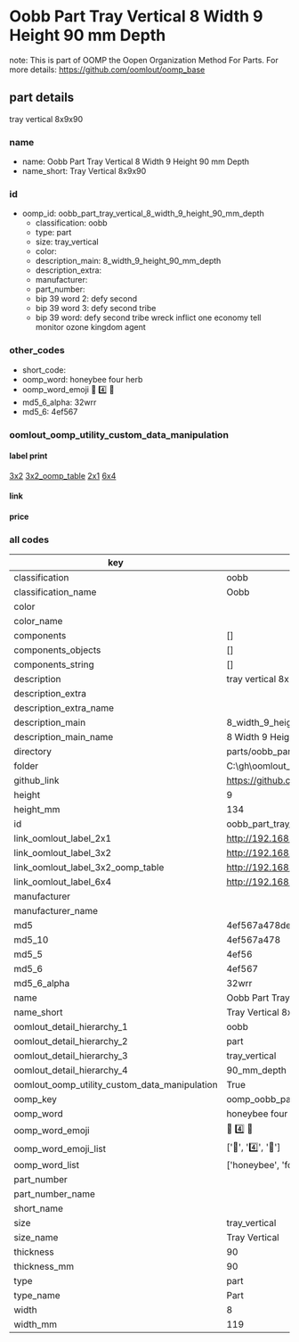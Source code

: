 # Oobb Part Tray Vertical 8 Width 9 Height 90 mm Depth  

note: This is part of OOMP the Oopen Organization Method For Parts. For more details: https://github.com/oomlout/oomp_base

##  part details
  



tray vertical 8x9x90



### name
* name: Oobb Part Tray Vertical 8 Width 9 Height 90 mm Depth
* name_short: Tray Vertical 8x9x90 
### id
* oomp_id: oobb_part_tray_vertical_8_width_9_height_90_mm_depth
  * classification: oobb
  * type: part
  * size: tray_vertical
  * color: 
  * description_main: 8_width_9_height_90_mm_depth
  * description_extra: 
  * manufacturer: 
  * part_number: 
  * bip 39 word 2: defy second
  * bip 39 word 3: defy second tribe
  * bip 39 word: defy second tribe wreck inflict one economy tell monitor ozone kingdom agent

### other_codes
* short_code: 
* oomp_word: honeybee four herb
* oomp_word_emoji :honeybee: :four: :herb:
* md5_6_alpha: 32wrr
* md5_6: 4ef567






### oomlout_oomp_utility_custom_data_manipulation
#### label print
[3x2](http://192.168.1.245:1112/?label=oomp%2032wrr)
[3x2_oomp_table](http://192.168.1.108:1112/?label=oomp%2032wrr)
[2x1](http://192.168.1.242:1112/?label=oomp%2032wrr)
[6x4](http://192.168.1.55:1112/?label=oomp%2032wrr)    

#### link

                              

#### price







### all codes 
| key | value |  
| --- | --- |  
| classification | oobb |  
| classification_name | Oobb |  
| color |  |  
| color_name |  |  
| components | [] |  
| components_objects | [] |  
| components_string | [] |  
| description | tray vertical 8x9x90 |  
| description_extra |  |  
| description_extra_name |  |  
| description_main | 8_width_9_height_90_mm_depth |  
| description_main_name | 8 Width 9 Height 90 mm Depth |  
| directory | parts/oobb_part_tray_vertical_8_width_9_height_90_mm_depth |  
| folder | C:\gh\oomlout_oobb_version_4_generated_parts\parts\oobb_part_tray_vertical_8_width_9_height_90_mm_depth |  
| github_link | https://github.com/oomlout/oomlout_oomp_part_src/tree/main/parts/oobb_part_tray_vertical_8_width_9_height_90_mm_depth |  
| height | 9 |  
| height_mm | 134 |  
| id | oobb_part_tray_vertical_8_width_9_height_90_mm_depth |  
| link_oomlout_label_2x1 | http://192.168.1.242:1112/?label=oomp%2032wrr |  
| link_oomlout_label_3x2 | http://192.168.1.245:1112/?label=oomp%2032wrr |  
| link_oomlout_label_3x2_oomp_table | http://192.168.1.108:1112/?label=oomp%2032wrr |  
| link_oomlout_label_6x4 | http://192.168.1.55:1112/?label=oomp%2032wrr |  
| manufacturer |  |  
| manufacturer_name |  |  
| md5 | 4ef567a478dec8c66ab9bfe3d0b099cd |  
| md5_10 | 4ef567a478 |  
| md5_5 | 4ef56 |  
| md5_6 | 4ef567 |  
| md5_6_alpha | 32wrr |  
| name | Oobb Part Tray Vertical 8 Width 9 Height 90 mm Depth |  
| name_short | Tray Vertical 8x9x90  |  
| oomlout_detail_hierarchy_1 | oobb |  
| oomlout_detail_hierarchy_2 | part |  
| oomlout_detail_hierarchy_3 | tray_vertical |  
| oomlout_detail_hierarchy_4 | 90_mm_depth |  
| oomlout_oomp_utility_custom_data_manipulation | True |  
| oomp_key | oomp_oobb_part_tray_vertical_8_width_9_height_90_mm_depth |  
| oomp_word | honeybee four herb |  
| oomp_word_emoji | :honeybee: :four: :herb: |  
| oomp_word_emoji_list | [':honeybee:', ':four:', ':herb:'] |  
| oomp_word_list | ['honeybee', 'four', 'herb'] |  
| part_number |  |  
| part_number_name |  |  
| short_name |  |  
| size | tray_vertical |  
| size_name | Tray Vertical |  
| thickness | 90 |  
| thickness_mm | 90 |  
| type | part |  
| type_name | Part |  
| width | 8 |  
| width_mm | 119 |  
